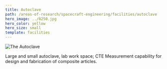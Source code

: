 ```yaml
---
title: Autoclave
path: /areas-of-research/spacecraft-engineering/facilities/autoclave
hero_image: ../8250.jpg
hero_color: yellow
hero_size: small
template: facilities
---
```

![The Autoclave](autoclave.jpg)

Large and small autoclave, lab work space; CTE Measurement capability for design and fabrication of composite articles.